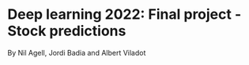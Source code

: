 # Deep learning 2022: Final project - Stock predictions

By Nil Agell, Jordi Badia and Albert Viladot

